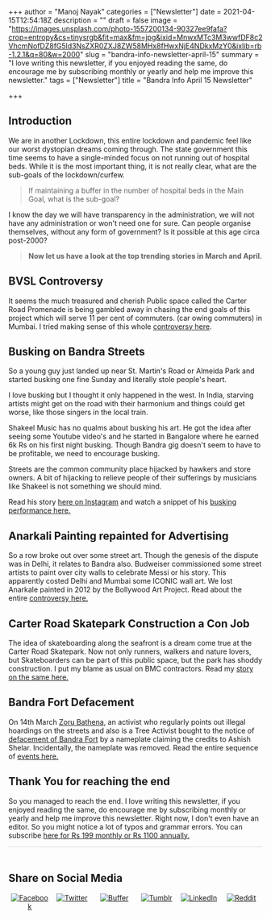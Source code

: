 +++
author = "Manoj Nayak"
categories = ["Newsletter"]
date = 2021-04-15T12:54:18Z
description = ""
draft = false
image = "https://images.unsplash.com/photo-1557200134-90327ee9fafa?crop=entropy&cs=tinysrgb&fit=max&fm=jpg&ixid=MnwxMTc3M3wwfDF8c2VhcmNofDZ8fG5ld3NsZXR0ZXJ8ZW58MHx8fHwxNjE4NDkxMzY0&ixlib=rb-1.2.1&q=80&w=2000"
slug = "bandra-info-newsletter-april-15"
summary = "I love writing this newsletter, if you enjoyed reading the same, do encourage me by subscribing monthly or yearly and help me improve this newsletter."
tags = ["Newsletter"]
title = "Bandra Info April 15 Newsletter"

+++


<h2 id="introduction_1">Introduction</h2>

We are in another Lockdown, this entire lockdown and pandemic feel like our worst dystopian dreams coming through. The state government this time seems to have a single-minded focus on not running out of hospital beds. While it is the most important thing, it is not really clear, what are the sub-goals of the lockdown/curfew.

> If maintaining a buffer in the number of hospital beds in the Main Goal, what is the sub-goal?

I know the day we will have transparency in the administration, we will not have any administration or won't need one for sure. Can people organise themselves, without any form of government? Is it possible at this age circa post-2000?

> **Now let us have a look at the top trending stories in March and April.**

<h2 id="bvsl-controversy_2">BVSL Controversy</h2>

It seems the much treasured and cherish Public space called the Carter Road Promenade is being gambled away in chasing the end goals of this project which will serve 11 per cent of commuters. (car owing commuters) in Mumbai. I tried making sense of this whole [controversy here](__GHOST_URL__/making-sense-of-the-vbsl-versova-bandra-sea-link-controversy/).

<h2 id="busking-on-bandra-streets_3">Busking on Bandra Streets </h2>

So a young guy just landed up near St. Martin's Road or Almeida Park and started busking one fine Sunday and literally stole people's heart.

I love busking but I thought it only happened in the west. In India, starving artists might get on the road with their harmonium and things could get worse, like those singers in the local train.

Shakeel Music has no qualms about busking his art. He got the idea after seeing some Youtube video's and he started in Bangalore where he earned 6k Rs on his first night busking. Though Bandra gig doesn't seem to have to be profitable, we need to encourage busking.

Streets are the common community place hijacked by hawkers and store owners. A bit of hijacking to relieve people of their sufferings by musicians like Shakeel is not something we should mind.

Read his story [here on Instagram](https://www.instagram.com/p/CNAENNmJAAn/) and watch a snippet of his [busking performance here.](https://www.instagram.com/p/CM85hsSJI9z/)

<h2 id="anarkali-painting-repainted-for-advertising_4">Anarkali Painting repainted for Advertising</h2>

So a row broke out over some street art. Though the genesis of the dispute was in Delhi, it relates to Bandra also. Budweiser commissioned some street artists to paint over city walls to celebrate Messi or his story. This apparently costed Delhi and Mumbai some ICONIC wall art. We lost Anarkale painted in 2012 by the Bollywood Art Project. Read about the entire [controversy here.](__GHOST_URL__/budweisers-messi-painting-replaces-the-anarkali-painting/)

<h2 id="carter-road-skatepark-construction-a-con-job_5">Carter Road Skatepark Construction a Con Job</h2>

The idea of skateboarding along the seafront is a dream come true at the Carter Road Skatepark. Now not only runners, walkers and nature lovers, but Skateboarders can be part of this public space, but the park has shoddy construction. I put my blame as usual on BMC contractors. Read my [story on the same here.](__GHOST_URL__/the-carter-road-skatepark-construction-seems-to-be-a-con-job/)

<h2 id="bandra-fort-defacement_6">Bandra Fort Defacement</h2>

On 14th March [Zoru Bathena](https://twitter.com/zoru75), an activist who regularly points out illegal hoardings on the streets and also is a Tree Activist bought to the notice of [defacement of Bandra Fort](https://twitter.com/zoru75/status/1370994192776798209/photo/2) by a nameplate claiming the credits to Ashish Shelar. Incidentally, the nameplate was removed. Read the entire sequence of [events here.](__GHOST_URL__/ashish-shelar-gets-his-name-plate-removed-from-bandra-fort/)

<h2 id="thank-you-for-reaching-the-end_7">Thank You for reaching the end</h2>

So you managed to reach the end. I love writing this newsletter, if you enjoyed reading the same, do encourage me by subscribing monthly or yearly and help me improve this newsletter. Right now, I don't even have an editor. So you might notice a lot of typos and grammar errors. You can subscribe [here for Rs 199 monthly or Rs 1100 annually.](__GHOST_URL__/#/portal)

<div style="border-top: 1px solid #D6D6D6;height: 20px;"></div>
<h2 style="width: 100%;display: block;">Share on Social Media</h2>
<p></p>
<div id="rel_posts" style="display: flex;width: 100%;height: 77px;"><div class="rel_post" style="margin-left: 1%;margin-right: 1%;text-align: center;max-width: 31%;max-height: 77px;width: 100%;"><a href="https://www.facebook.com/sharer.php?u=https://bandra.info/Bandra-Info-Newsletter-April-15" target="_blank"><img style="max-height: 77px;" src="https://blogely.s3-us-west-2.amazonaws.com/share_icons_set/share_facebook.svg" alt="Facebook"></a></div><div class="rel_post" style="margin-left: 1%;margin-right: 1%;text-align: center;max-width: 31%;max-height: 77px;width: 100%;"><a href="https://twitter.com/intent/tweet?url=https://bandra.info/Bandra-Info-Newsletter-April-15" target="_blank"><img style="max-height: 77px;" src="https://blogely.s3-us-west-2.amazonaws.com/share_icons_set/share_twitter.svg" alt="Twitter"></a></div><div class="rel_post" style="margin-left: 1%;margin-right: 1%;text-align: center;max-width: 31%;max-height: 77px;width: 100%;"><a href="https://buffer.com/add?url=https://bandra.info/Bandra-Info-Newsletter-April-15" target="_blank"><img style="max-height: 77px;" src="https://blogely.s3-us-west-2.amazonaws.com/share_icons_set/share_buffer.svg" alt="Buffer"></a></div><div class="rel_post" style="margin-left: 1%;margin-right: 1%;text-align: center;max-width: 31%;max-height: 77px;width: 100%;"><a href="https://www.tumblr.com/widgets/share/tool?canonicalUrl=https://bandra.info/Bandra-Info-Newsletter-April-15" target="_blank"><img style="max-height: 77px;" src="https://blogely.s3-us-west-2.amazonaws.com/share_icons_set/share_tumblr.svg" alt="Tumblr"></a></div><div class="rel_post" style="margin-left: 1%;margin-right: 1%;text-align: center;max-width: 31%;max-height: 77px;width: 100%;"><a href="https://www.linkedin.com/shareArticle?url=https://bandra.info/Bandra-Info-Newsletter-April-15" target="_blank"><img style="max-height: 77px;" src="https://blogely.s3-us-west-2.amazonaws.com/share_icons_set/share_linkedin.svg" alt="LinkedIn"></a></div><div class="rel_post" style="margin-left: 1%;margin-right: 1%;text-align: center;max-width: 31%;max-height: 77px;width: 100%;"><a href="https://reddit.com/submit?url=https://bandra.info/Bandra-Info-Newsletter-April-15" target="_blank"><img style="max-height: 77px;" src="https://blogely.s3-us-west-2.amazonaws.com/share_icons_set/share_reddit.svg" alt="Reddit"></a></div></div>

